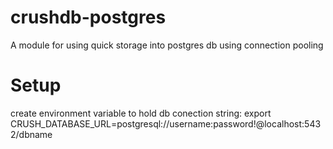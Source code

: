 # crushdb-postgres
A module for using quick storage into postgres db using connection pooling

# Setup
create environment variable to hold db conection string:
export CRUSH_DATABASE_URL=postgresql://username:password\!@localhost:5432/dbname

